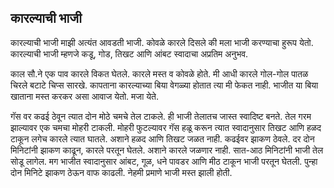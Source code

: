 ## कारल्याची भाजी

कारल्याची भाजी माझी अत्यंत आवडती भाजी. कोवळे कारले दिसले की मला भाजी करण्याचा हुरूप येतो. कारल्याची भाजी म्हणजे कडू, गोड, तिखट आणि आंबट स्वादाचा अप्रतिम अनुभव. 

काल सौ.ने एक पाव कारले विकत घेतले. कारले मस्त व कोवळे होते. मी आधी कारले गोल-गोल पातळ चिरले बटाटे चिप्स सारखे. कापताना कारल्याच्या बिया वेगळ्या होतात त्या मी फेकत नाही.  भाजीत या बिया खाताना मस्त करकर असा आवाज येतो. मजा येते. 

गॅस वर कढई ठेवून त्यात दोन मोठे चमचे तेल टाकले. ही भाजी तेलातच जास्त स्वादिष्ट बनते. तेल गरम झाल्यावर एक चमचा मोहरी टाकली. मोहरी फुटल्यावर गॅस हळू करून त्यात स्वादानुसार तिखट आणि हळद टाकून लगेच कारले त्यात घातले. अशाने हळद आणि तिखट जळत नाही. कढईवर झाकण ठेवले. दर दोन मिनिटांनी झाकण काढून, कारले परतून घेतले. अशाने कारले जळणार नाही. सात-आठ मिनिटांनी भाजी तेल सोडू लागेल. मग भाजीत स्वादानुसार आंबट, गूळ, धने पावडर आणि मीठ टाकून भाजी परतून घेतली. पुन्हा दोन मिनिटे झाकण ठेऊन वाफ काढली. नेहमी प्रमाणे भाजी मस्त झाली होती.